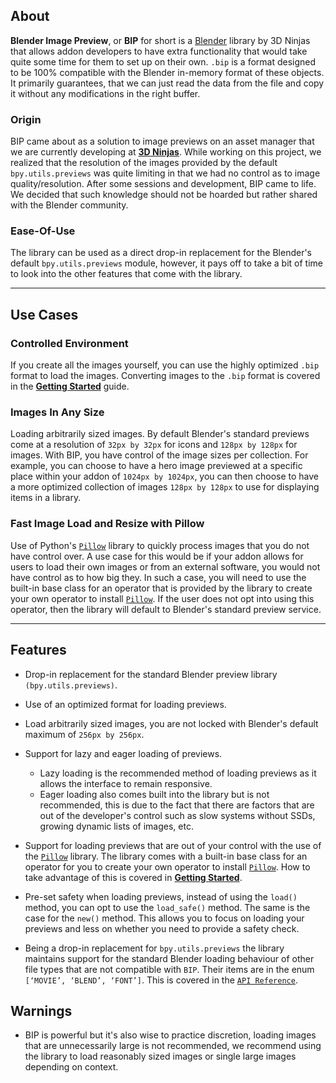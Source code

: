 ## About

**Blender Image Preview**, or **BIP** for short is a
[Blender](https://blender.org) library by 3D Ninjas that allows addon developers
to have extra functionality that would take quite some time for them to set up
on their own. `.bip` is a format designed to be 100% compatible with the Blender
in-memory format of these objects. It primarily guarantees, that we can just
read the data from the file and copy it without any modifications in the right
buffer.

### Origin

BIP came about as a solution to image previews on an asset manager that we are
currently developing at **[3D Ninjas](https://3dninjas.io)**. While working on
this project, we realized that the resolution of the images provided by the
default `bpy.utils.previews` was quite limiting in that we had no control as to
image quality/resolution. After some sessions and development, BIP came to life.
We decided that such knowledge should not be hoarded but rather shared with the
Blender community.

### Ease-Of-Use

The library can be used as a direct drop-in replacement for the Blender's
default `bpy.utils.previews` module, however, it pays off to take a bit of time
to look into the other features that come with the library.

---

## Use Cases

### Controlled Environment

If you create all the images yourself, you can use the highly optimized `.bip`
format to load the images. Converting images to the `.bip` format is covered in
the **[Getting Started](getting_started.md)** guide.

### Images In Any Size

Loading arbitrarily sized images. By default Blender's standard previews
come at a resolution of `32px by 32px` for icons and `128px by 128px` for
images. With BIP, you have control of the image sizes per collection. For
example, you can choose to have a hero image previewed at a specific place
within your addon of `1024px by 1024px`, you can then choose to have a more
optimized collection of images `128px by 128px` to use for displaying items in
a library.

### Fast Image Load and Resize with Pillow

Use of Python's [`Pillow`](https://pypi.org/project/Pillow/) library to
quickly process images that you do not have control over. A use case for this
would be if your addon allows for users to load their own images or from an
external software, you would not have control as to how big they. In such a
case, you will need to use the built-in base class for an operator that is
provided by the library to create your own operator to install
[`Pillow`](https://pypi.org/project/Pillow/). If the user does not opt into
using this operator, then the library will default to Blender's standard preview
service.

---

## Features

-   Drop-in replacement for the standard Blender preview library
    `(bpy.utils.previews)`.
-   Use of an optimized format for loading previews.
-   Load arbitrarily sized images, you are not locked with Blender's default
    maximum of `256px by 256px`.
-   Support for lazy and eager loading of previews.

    -   Lazy loading is the recommended method of loading previews as it allows
        the interface to remain responsive.
    -   Eager loading also comes built into the library but is not recommended,
        this is due to the fact that there are factors that are out of the
        developer's control such as slow systems without SSDs, growing dynamic
        lists of images, etc.

-   Support for loading previews that are out of your control with the use of
    the [`Pillow`](https://pypi.org/project/Pillow/) library. The library comes
    with a built-in base class for an operator for you to create your own
    operator to install [`Pillow`](https://pypi.org/project/Pillow/). How to
    take advantage of this is covered in **[Getting Started](getting_started.md)**.

-   Pre-set safety when loading previews, instead of using the `load()` method,
    you can opt to use the `load_safe()` method. The same is the case for the
    `new()` method. This allows you to focus on loading your previews and less
    on whether you need to provide a safety check.

-   Being a drop-in replacement for `bpy.utils.previews` the library maintains
    support for the standard Blender loading behaviour of other file types that
    are not compatible with `BIP`. Their items are in the enum
    `[‘MOVIE’, ‘BLEND’, ‘FONT’]`. This is covered in the
    [`API Reference`](api_reference.md).

## Warnings

-   BIP is powerful but it's also wise to practice discretion, loading images
    that are unnecessarily large is not recommended, we recommend using the
    library to load reasonably sized images or single large images depending on
    context.
